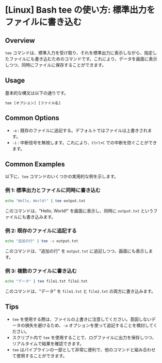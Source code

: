 # [Linux] Bash tee の使い方: 標準出力をファイルに書き込む

## Overview
`tee` コマンドは、標準入力を受け取り、それを標準出力に表示しながら、指定したファイルにも書き込むためのコマンドです。これにより、データを画面に表示しつつ、同時にファイルに保存することができます。

## Usage
基本的な構文は以下の通りです。

```
tee [オプション] [ファイル名]
```

## Common Options
- `-a` : 既存のファイルに追記する。デフォルトではファイルは上書きされます。
- `-i` : 中断信号を無視します。これにより、`Ctrl+C` での中断を防ぐことができます。

## Common Examples
以下に、`tee` コマンドのいくつかの実用的な例を示します。

### 例 1: 標準出力とファイルに同時に書き込む
```bash
echo "Hello, World!" | tee output.txt
```
このコマンドは、"Hello, World!" を画面に表示し、同時に `output.txt` というファイルにも書き込みます。

### 例 2: 既存のファイルに追記する
```bash
echo "追加の行" | tee -a output.txt
```
このコマンドは、"追加の行" を `output.txt` に追記しつつ、画面にも表示します。

### 例 3: 複数のファイルに書き込む
```bash
echo "データ" | tee file1.txt file2.txt
```
このコマンドは、"データ" を `file1.txt` と `file2.txt` の両方に書き込みます。

## Tips
- `tee` を使用する際は、ファイルの上書きに注意してください。意図しないデータの損失を避けるため、`-a` オプションを使って追記することを検討してください。
- スクリプト内で `tee` を使用することで、ログファイルに出力を保存しつつ、リアルタイムで結果を確認できます。
- `tee` はパイプラインの一部として非常に便利で、他のコマンドと組み合わせて使用することができます。